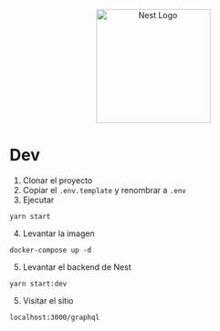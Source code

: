 <p align="center">
  <a href="http://nestjs.com/" target="blank"><img src="https://nestjs.com/img/logo-small.svg" width="200" alt="Nest Logo" /></a>
</p>

# Dev

1. Clonar el proyecto
2. Copiar el ```.env.template``` y renombrar a ```.env```
3. Ejecutar
```
yarn start
```
4. Levantar la imagen
```
docker-compose up -d
```
5. Levantar el backend de Nest
```
yarn start:dev
```
5. Visitar el sitio
```
localhost:3000/graphql
```